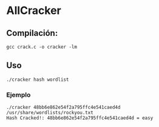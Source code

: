 # AllCracker #

## Compilación: ## 
`gcc crack.c -o cracker -lm`

## Uso ##
`./cracker hash wordlist`
### Ejemplo ###
```
./cracker 48bb6e862e54f2a795ffc4e541caed4d /usr/share/wordlists/rockyou.txt
Hash Cracked!: 48bb6e862e54f2a795ffc4e541caed4d = easy

```

